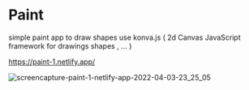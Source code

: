 # Paint

simple paint app to draw shapes 
use konva.js  ( 2d Canvas JavaScript framework for drawings shapes , ... )

https://paint-1.netlify.app/

![screencapture-paint-1-netlify-app-2022-04-03-23_25_05](https://user-images.githubusercontent.com/71316063/161443586-25e9a5e1-dafe-4b53-8f5f-a20eeff5dd2a.png)

